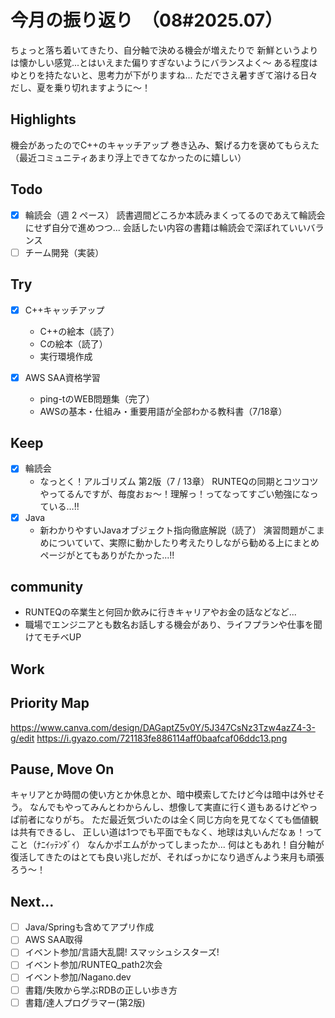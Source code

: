 # 今月の振り返り　（08#2025.07）

<!-- ひとこと -->
ちょっと落ち着いてきたり、自分軸で決める機会が増えたりで
新鮮というよりは懐かしい感覚...とはいえまた偏りすぎないようにバランスよく〜
ある程度はゆとりを持たないと、思考力が下がりますね...
ただでさえ暑すぎて溶ける日々だし、夏を乗り切れますように〜！

## Highlights

<!-- 褒められたこと、うまくいったこと、楽しかったこと -->
機会があったのでC++のキャッチアップ
巻き込み、繋げる力を褒めてもらえた
（最近コミュニティあまり浮上できてなかったのに嬉しい）

## Todo

<!-- 先月立てた目標に対して、達成できたか -->

- [x] 輪読会（週 2 ペース）
      読書週間どころか本読みまくってるのであえて輪読会にせず自分で進めつつ...
      会話したい内容の書籍は輪読会で深ぼれていいバランス
- [ ] チーム開発（実装）

## Try

<!-- Todo以外に挑戦したこと、新しく始めたこと -->
- [x] C++キャッチアップ
  - C++の絵本（読了）
  - Cの絵本（読了）
  - 実行環境作成

- [x] AWS SAA資格学習
  - ping-tのWEB問題集（完了）
  - AWSの基本・仕組み・重要用語が全部わかる教科書（7/18章）

## Keep

<!-- 先月から継続していることの進捗・やり切ったこと、維持できている挑戦 -->
- [x] 輪読会
  - なっとく！アルゴリズム 第2版（7 / 13章）
    RUNTEQの同期とコツコツやってるんですが、毎度おぉ〜！理解っ！ってなってすごい勉強になっている…!!
- [x] Java
  - 新わかりやすいJavaオブジェクト指向徹底解説（読了）
    演習問題がこまめについていて、実際に動かしたり考えたりしながら勧める上にまとめページがとてもありがたかった...!!
      
## community
- RUNTEQの卒業生と何回か飲みに行きキャリアやお金の話などなど...
- 職場でエンジニアとも数名お話しする機会があり、ライフプランや仕事を聞けてモチベUP

## Work

<!-- 業務で経験した技術 -->

## Priority Map

<!-- 現状の優先順位(x,y軸に位置どり)、今後どの軸方面へ伸ばしていきたいと考えてるか(矢印)を視覚化 -->

https://www.canva.com/design/DAGaptZ5v0Y/5J347CsNz3Tzw4azZ4-3-g/edit
https://i.gyazo.com/721183fe886114aff0baafcaf06ddc13.png

## Pause, Move On

<!-- ネガティブ要素から今後どう活かすか宣言、ちょっとは吐き出させてくれ -->
キャリアとか時間の使い方とか休息とか、暗中模索してたけど今は暗中は外せそう。
なんでもやってみんとわからんし、想像して実直に行く道もあるけどやっぱ前者になりがち。
ただ最近気づいたのは全く同じ方向を見てなくても価値観は共有できるし、
正しい道は1つでも平面でもなく、地球は丸いんだなぁ！ってこと（ﾅﾆｲｯﾃﾝﾀﾞｲ）
なんかポエムがかってしまったか...
何はともあれ！自分軸が復活してきたのはとても良い兆しだが、そればっかになり過ぎんよう来月も頑張ろう〜！

## Next...

- [ ] Java/Springも含めてアプリ作成
- [ ] AWS SAA取得
- [ ] イベント参加/言語大乱闘! スマッシュシスターズ!
- [ ] イベント参加/RUNTEQ_path2次会
- [ ] イベント参加/Nagano.dev
- [ ] 書籍/失敗から学ぶRDBの正しい歩き方
- [ ] 書籍/達人プログラマー(第2版)

